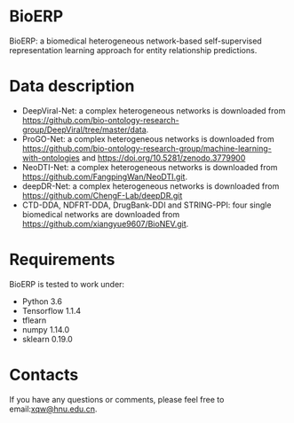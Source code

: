 # BioERP
BioERP: a biomedical heterogeneous network-based self-supervised representation learning approach for entity relationship predictions.

# Data description
* DeepViral-Net: a complex heterogeneous networks is downloaded from https://github.com/bio-ontology-research-group/DeepViral/tree/master/data.
* ProGO-Net: a complex heterogeneous networks is downloaded from https://github.com/bio-ontology-research-group/machine-learning-with-ontologies and https://doi.org/10.5281/zenodo.3779900
* NeoDTI-Net: a complex heterogeneous networks is downloaded from https://github.com/FangpingWan/NeoDTI.git.
* deepDR-Net: a complex heterogeneous networks is downloaded from https://github.com/ChengF-Lab/deepDR.git
* CTD-DDA, NDFRT-DDA, DrugBank-DDI and STRING-PPI: four single biomedical networks are downloaded from https://github.com/xiangyue9607/BioNEV.git.


# Requirements
BioERP is tested to work under:
* Python 3.6  
* Tensorflow 1.1.4
* tflearn
* numpy 1.14.0
* sklearn 0.19.0


# Contacts
If you have any questions or comments, please feel free to email:xqw@hnu.edu.cn.
